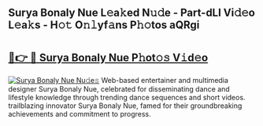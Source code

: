 ## Surya Bonaly Nue L𝚎a𝚔ed N𝚞𝚍e - Part-dLI Vi𝚍𝚎o L𝚎a𝚔s - H𝚘𝚝 O𝚗𝚕yf𝚊ns P𝚑𝚘tos aQRgi

# <h2><a href="http://kfdocl.oniu.top/?m=Surya+Bonaly+Nue">🔗👉 🔴 Surya Bonaly Nue P𝚑ot𝚘𝚜 V𝚒d𝚎o</a></h2>

[![Surya Bonaly Nue Nu𝚍e𝚜](https://i.imgur.com/0qMVB7G.gif)](http://kfdocl.oniu.top/?m=Surya+Bonaly+Nue)
Web-based entertainer and multimedia designer Surya Bonaly Nue, celebrated for disseminating dance and lifestyle knowledge through trending dance sequences and short videos. trailblazing innovator Surya Bonaly Nue, famed for their groundbreaking achievements and commitment to progress.  
